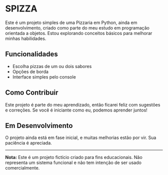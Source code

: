 # SPIZZA

Este é um projeto simples de uma Pizzaria em Python, ainda em desenvolvimento, criado como parte do meu estudo em programação orientada a objetos. Estou explorando conceitos básicos para melhorar minhas habilidades.

## Funcionalidades
- Escolha pizzas de um ou dois sabores
- Opções de borda
- Interface simples pelo console

## Como Contribuir
Este projeto é parte do meu aprendizado, então ficarei feliz com sugestões e correções. Se você é iniciante como eu, podemos aprender juntos!

## Em Desenvolvimento
O projeto ainda está em fase inicial, e muitas melhorias estão por vir. Sua paciência é apreciada.

---

**Nota:** Este é um projeto fictício criado para fins educacionais. Não representa um sistema funcional e não tem intenção de ser usado comercialmente.
